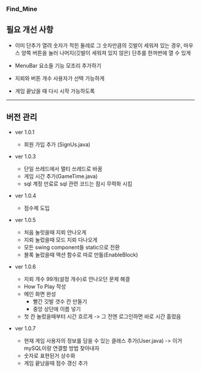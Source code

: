 ### Find_Mine

## 필요 개선 사항

- 이미 단추가 열려 숫자가 적힌 둘레로 그 숫자만큼의 깃발이 세워져 있는 경우, 마우스 양쪽 버튼을 눌러 나머지(깃발이 세워져 있지 않은) 단추를 한꺼번에 열 수 있게 

- MenuBar 요소들 기능 모조리 추가하기

- 지뢰와 버튼 개수 사용자가 선택 가능하게

- 게임 끝났을 때 다시 시작 가능하도록

---

## 버전 관리

- ver 1.0.1
  - 회원 가입 추가 (SignUs.java)

- ver 1.0.3 
  - 단일 쓰레드에서 멀티 쓰레드로 바꿈
  - 게임 시간 추가(GameTime.java) 
  - sql 계정 만료로 sql 관련 코드는 잠시 무력화 시킴

- ver 1.0.4 
  - 점수제 도입

- ver 1.0.5
  - 처음 눌럿을때 지뢰 안나오게
  - 지뢰 눌렀을때 모드 지뢰 다나오게
  - 모든 swing component들 static으로 전환 
  - 블록 눌렀을때 액션 함수로 따로 만듦(EnableBlock)

- ver 1.0.6
  - 지뢰 개수 99개(설정 개수)로 안나오던 문제 해결
  - How To Play 작성
  - 메인 화면 완성
    - 빨간 깃발 갯수 칸 만들기
    - 중앙 상단에 이름 넣기
  - 첫 칸 눌렀을때부터 시간 흐르게 -> 그 전엔 로그인하면 바로 시간 흘렀음

- ver 1.0.7
  - 현재 게임 사용자의 정보를 담을 수 있는 클래스 추가(User.java) -> 이거 mySQL이랑 연결할 방법 찾아내자
  - 숫자로 표현된거 상수화
  - 게임 끝났을때 점수 갱신 추가  
